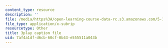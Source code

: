 ```yaml
---
content_type: resource
description: ''
file: /media/https%3A/open-learning-course-data-rc.s3.amazonaws.com/5-112-principles-of-chemical-science-fall-2005/7af4a1dfd6cb60cf0b43e555511a043b_CVRmu_aBSho.srt
file_type: application/x-subrip
resourcetype: Other
title: 3play caption file
uid: 7af4a1df-d6cb-60cf-0b43-e555511a043b
---
```

